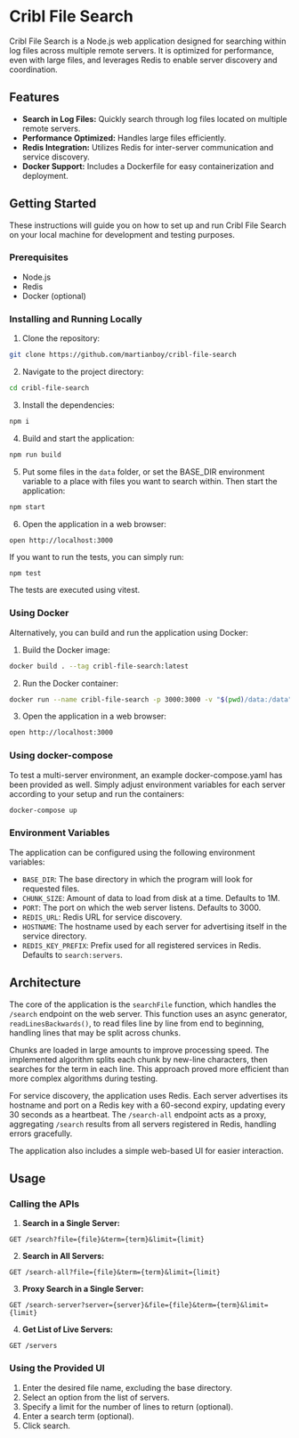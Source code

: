 # Cribl File Search

Cribl File Search is a Node.js web application designed for searching within log files across multiple remote servers. It is optimized for performance, even with large files, and leverages Redis to enable server discovery and coordination.

## Features

- **Search in Log Files:** Quickly search through log files located on multiple remote servers.
- **Performance Optimized:** Handles large files efficiently.
- **Redis Integration:** Utilizes Redis for inter-server communication and service discovery.
- **Docker Support:** Includes a Dockerfile for easy containerization and deployment.

## Getting Started

These instructions will guide you on how to set up and run Cribl File Search on your local machine for development and testing purposes.

### Prerequisites

- Node.js
- Redis
- Docker (optional)

### Installing and Running Locally

1. Clone the repository:
```bash
git clone https://github.com/martianboy/cribl-file-search
```
2. Navigate to the project directory:
```bash
cd cribl-file-search
```
3. Install the dependencies:
```bash
npm i
```
4. Build and start the application:
```bash
npm run build
```
5. Put some files in the `data` folder, or set the BASE_DIR environment variable
   to a place with files you want to search within. Then start the application:
```bash
npm start
```
6. Open the application in a web browser:
```bash
open http://localhost:3000
```

If you want to run the tests, you can simply run:
```
npm test
```

The tests are executed using vitest.

### Using Docker

Alternatively, you can build and run the application using Docker:

1. Build the Docker image:
```bash
docker build . --tag cribl-file-search:latest
```
2. Run the Docker container:
```bash
docker run --name cribl-file-search -p 3000:3000 -v "$(pwd)/data:/data" cribl-file-search:latest
```
3. Open the application in a web browser:
```bash
open http://localhost:3000
```

### Using docker-compose

To test a multi-server environment, an example docker-compose.yaml has been provided as well. Simply
adjust environment variables for each server according to your setup and run the containers:

```bash
docker-compose up
```

### Environment Variables

The application can be configured using the following environment variables:

* `BASE_DIR`: The base directory in which the program will look for requested files.
* `CHUNK_SIZE`: Amount of data to load from disk at a time. Defaults to 1M.
* `PORT`: The port on which the web server listens. Defaults to 3000.
* `REDIS_URL`: Redis URL for service discovery.
* `HOSTNAME`: The hostname used by each server for advertising itself in the service directory.
* `REDIS_KEY_PREFIX`: Prefix used for all registered services in Redis. Defaults to `search:servers`.


## Architecture

The core of the application is the `searchFile` function, which handles the `/search` endpoint on the web server. This function uses an async generator, `readLinesBackwards()`, to read files line by line from end to beginning, handling lines that may be split across chunks. 

Chunks are loaded in large amounts to improve processing speed. The implemented algorithm splits each chunk by new-line characters, then searches for the term in each line. This approach proved more efficient than more complex algorithms during testing.

For service discovery, the application uses Redis. Each server advertises its hostname and port on a Redis key with a 60-second expiry, updating every 30 seconds as a heartbeat. The `/search-all` endpoint acts as a proxy, aggregating `/search` results from all servers registered in Redis, handling errors gracefully.

The application also includes a simple web-based UI for easier interaction.

## Usage

### Calling the APIs

1. **Search in a Single Server:**
```
GET /search?file={file}&term={term}&limit={limit}
```
2. **Search in All Servers:**
```
GET /search-all?file={file}&term={term}&limit={limit}
```
3. **Proxy Search in a Single Server:**
```
GET /search-server?server={server}&file={file}&term={term}&limit={limit}
```
4. **Get List of Live Servers:**
```
GET /servers
```

### Using the Provided UI

1. Enter the desired file name, excluding the base directory.
2. Select an option from the list of servers.
3. Specify a limit for the number of lines to return (optional).
4. Enter a search term (optional).
5. Click search.
